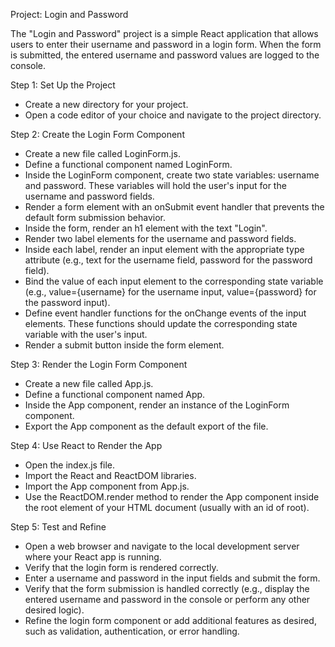 
Project: Login and Password

The "Login and Password" project is a simple
React application that allows users to enter
their username and password in a login form.
When the form is submitted, the entered username
and password values are logged to the console. 

Step 1: Set Up the Project

-  Create a new directory for your project.
-  Open a code editor of your choice and 
navigate to the project directory.

Step 2: Create the Login Form Component

-  Create a new file called LoginForm.js.
-  Define a functional component named LoginForm.
-  Inside the LoginForm component,
create two state variables: username and password.
These variables will hold the user's
input for the username and password fields.
-  Render a form element with an onSubmit
event handler that prevents the default
form submission behavior.
-  Inside the form, render an h1 element
with the text "Login".
-  Render two label elements for the username
and password fields.
-  Inside each label, render an input element
with the appropriate type attribute
(e.g., text for the username field,
password for the password field).
-  Bind the value of each input element to the
corresponding state variable
(e.g., value={username} for the username input,
value={password} for the password input).
-  Define event handler functions for the onChange
events of the input elements. These functions
should update the corresponding state 
variable with the user's input.
-  Render a submit button inside the form element.

Step 3: Render the Login Form Component

-  Create a new file called App.js.
-  Define a functional component named App.
-  Inside the App component, render an
instance of the LoginForm component.
-  Export the App component as the default
export of the file.

Step 4: Use React to Render the App

-  Open the index.js file.
-  Import the React and ReactDOM libraries.
-  Import the App component from App.js.
-  Use the ReactDOM.render method to render
the App component inside the root element
of your HTML document (usually with an id of root).

Step 5: Test and Refine

-  Open a web browser and navigate to the local
development server where your React app is running.
-  Verify that the login form is rendered correctly.
-  Enter a username and password in the
input fields and submit the form.
-  Verify that the form submission is handled correctly
(e.g., display the entered username and password in
the console or perform any other desired logic).
-  Refine the login form component or add additional
features as desired, such as validation,
authentication, or error handling.





